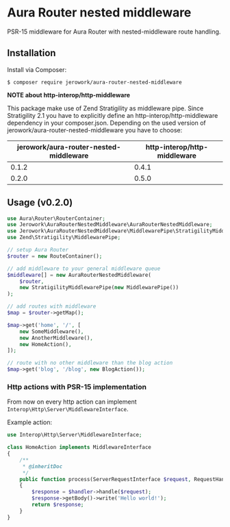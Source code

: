 # Aura Router nested middleware
PSR-15 middleware for Aura Router with nested-middleware route handling.

## Installation
Install via Composer: 
```
$ composer require jerowork/aura-router-nested-middleware
```

__NOTE about http-interop/http-middleware__

This package make use of Zend Stratigility as middleware pipe. Since Stratigility 2.1 you have to explicitly define an http-interop/http-middleware dependency in your composer.json. Depending on the used version of jerowork/aura-router-nested-middleware you have to choose:

|jerowork/aura-router-nested-middleware|http-interop/http-middleware|
|--|--|
|0.1.2|0.4.1|
|0.2.0|0.5.0|

## Usage (v0.2.0)
```php
use Aura\Router\RouterContainer;
use Jerowork\AuraRouterNestedMiddleware\AuraRouterNestedMiddleware;
use Jerowork\AuraRouterNestedMiddleware\MiddlewarePipe\StratigilityMiddlewarePipe;
use Zend\Stratigility\MiddlewarePipe;

// setup Aura Router
$router = new RouteContainer();

// add middleware to your general middleware queue
$middleware[] = new AuraRouterNestedMiddleware(
    $router,
    new StratigilityMiddlewarePipe(new MiddlewarePipe())
);

// add routes with middleware
$map = $router->getMap();

$map->get('home', '/', [
    new SomeMiddleware(),
    new AnotherMiddleware(),
    new HomeAction(),
]);

// route with no other middleware than the blog action
$map->get('blog', '/blog', new BlogAction());
```

### Http actions with PSR-15 implementation
From now on every http action can implement ```Interop\Http\Server\MiddlewareInterface```.

Example action:
```php
use Interop\Http\Server\MiddlewareInterface;

class HomeAction implements MiddlewareInterface
{
    /**
     * @inheritDoc
     */
    public function process(ServerRequestInterface $request, RequestHandlerInterface $handler)
    {
        $response = $handler->handle($request);
        $response->getBody()->write('Hello world!');
        return $response;
    }
}
```
